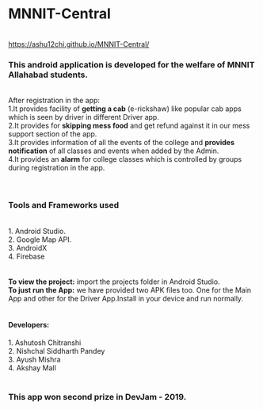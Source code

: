 # MNNIT-Central
<br>https://ashu12chi.github.io/MNNIT-Central/
<h3>This android application is developed for the welfare of MNNIT Allahabad students.</h3>
<br>
After registration in the app:
<br>1.It provides facility of <B>getting a cab</B> (e-rickshaw) like popular cab apps which is seen by driver in different Driver app.
<br>2.It provides for <B>skipping mess food</B> and get refund against it in our mess support section of the app. 
<br>3.It provides information of all the events of the college and <B>provides notification</B> of all classes and events when added by the Admin.
<br>4.It provides an <B>alarm</B> for college classes which is controlled by groups during registration in the app.
<br><br><br>
<h3>Tools and Frameworks used</h3>
<br>1. Android Studio.
<br>2. Google Map API.
<br>3. AndroidX
<br>4. Firebase
<br><br>
<br><B>To view the project:</B> import the projects folder in Android Studio.
<br><B>To just run the App:</B> we have provided two APK files too. One for the Main App and other for the Driver App.Install in your device and run normally.
<br><br>
<h4>Developers:</h4>
1. Ashutosh Chitranshi<br>
2. Nishchal Siddharth Pandey<br>
3. Ayush Mishra<br>
4. Akshay Mall<br>
<br>
<h3>This app won second prize in DevJam - 2019.</h3>
